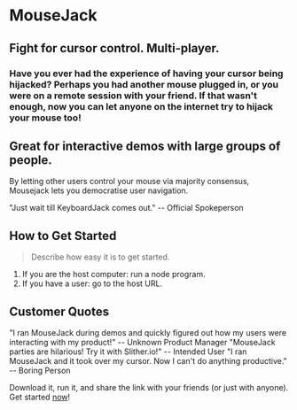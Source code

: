 # MouseJack #

## Fight for cursor control. Multi-player. ##

### Have you ever had the experience of having your cursor being hijacked? Perhaps you had another mouse plugged in, or you were on a remote session with your friend. If that wasn't enough, now you can let anyone on the internet try to hijack your mouse too!  ###

## Great for interactive demos with large groups of people. ##
  
  By letting other users control your mouse via majority consensus, Mousejack lets you democratise user navigation.
  
  "Just wait till KeyboardJack comes out." -- Official Spokeperson

## How to Get Started ##
  > Describe how easy it is to get started.
  1. If you are the host computer: run a node program.
  1. If you have a user: go to the host URL.

## Customer Quotes ##
  "I ran MouseJack during demos and quickly figured out how my users were interacting with my product!" -- Unknown Product Manager
  "MouseJack parties are hilarious! Try it with Slither.io!" -- Intended User
  "I ran MouseJack and it took over my cursor. Now I can't do anything productive." -- Boring Person

Download it, run it, and share the link with your friends (or just with anyone). Get started [now](http://mousejack.com)!
